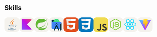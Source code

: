 ## Skills
<div style="display: flex; gap: 10">
<img src="https://github.com/jef-nunes/jef-nunes/blob/main/images/java.png" width=48 height=48><img src="https://github.com/jef-nunes/jef-nunes/blob/main/images/kotlin.png" width=48 height=48><img src="https://github.com/jef-nunes/jef-nunes/blob/main/images/spring.png" width=48 height=48><img src="https://github.com/jef-nunes/jef-nunes/blob/main/images/android.png" width=48 height=48><img src="https://github.com/jef-nunes/jef-nunes/blob/main/images/html.png" width=48 height=48><img src="https://github.com/jef-nunes/jef-nunes/blob/main/images/css.png" width=48 height=48><img src="https://github.com/jef-nunes/jef-nunes/blob/main/images/javascript.png" width=48 height=48><img src="https://github.com/jef-nunes/jef-nunes/blob/main/images/nodejs.png" width=48 height=48><img src="https://github.com/jef-nunes/jef-nunes/blob/main/images/react.png" width=48 height=48><img src="https://github.com/jef-nunes/jef-nunes/blob/main/images/vite.png" width=48 height=48>
</div>
